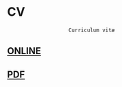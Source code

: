 # CV
						
						Curriculum vitæ

## [ONLINE](https://alexandrewa.github.io/cv/)

## [PDF](https://nbviewer.jupyter.org/github/alexandrewa/cv/blob/master/Alexandre_Wauthier_CV.pdf)
